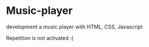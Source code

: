 # Music-player

development a music player with HTML, CSS, Javascript

Repetition is not activated :(
